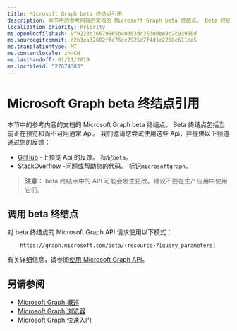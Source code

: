 ```yaml
---
title: Microsoft Graph beta 终结点引用
description: 本节中的参考内容的文档的 Microsoft Graph beta 终结点。 Beta 终结点包括当前正在预览和尚不可用通常 Api。 我们邀请您尝试使用这些 Api，并提供以下频道通过您的反馈：
localization_priority: Priority
ms.openlocfilehash: 9f9223c36679865b40303dc3530dee9c2c93950d
ms.sourcegitcommit: d2b3ca32602ffa76cc7925d7f4d1e2258e611ea5
ms.translationtype: MT
ms.contentlocale: zh-CN
ms.lasthandoff: 01/11/2019
ms.locfileid: "27874303"
---
```

# <a name="microsoft-graph-beta-endpoint-reference"></a>Microsoft Graph beta 终结点引用

本节中的参考内容的文档的 Microsoft Graph beta 终结点。 Beta 终结点包括当前正在预览和尚不可用通常 Api。 我们邀请您尝试使用这些 Api，并提供以下频道通过您的反馈：

- [GitHub](https://github.com/OfficeDev/microsoft-graph-docs/issues) -上预览 Api 的反馈。 标记`beta`。
- [StackOverflow](https://stackoverflow.com/questions/tagged/microsoftgraph) -问题或帮助您的代码。 标记`microsoftgraph`。

> **注意：** beta 终结点中的 API 可能会发生更改。建议不要在生产应用中使用它们。 

## <a name="call-the-beta-endpoint"></a>调用 beta 终结点

对 beta 终结点的 Microsoft Graph API 请求使用以下模式：

```
    https://graph.microsoft.com/beta/{resource}?[query_parameters]
```

有关详细信息，请参阅[使用 Microsoft Graph API](/graph/use-the-api)。

## <a name="see-also"></a>另请参阅

- [Microsoft Graph 概述](/graph/overview)
- [Microsoft Graph 浏览器](https://developer.microsoft.com/graph/graph-explorer)
- [Microsoft Graph 快速入门](https://developer.microsoft.com/graph/quick-start)

